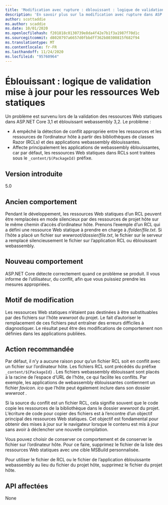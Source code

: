 ```yaml
---
title: 'Modification avec rupture : éblouissant : logique de validation mise à jour pour les ressources Web statiques'
description: 'En savoir plus sur la modification avec rupture dans ASP.NET Core 5,0 intitulé « éblouissant » : logique de validation mise à jour pour les ressources Web statiques'
author: scottaddie
ms.author: scaddie
ms.date: 10/01/2020
ms.openlocfilehash: f201818c0130739e8da4f42e7b1f3a1987f70d1c
ms.sourcegitcommit: d8020797a6657d0fbbdff362b80300815f682f94
ms.translationtype: MT
ms.contentlocale: fr-FR
ms.lasthandoff: 11/24/2020
ms.locfileid: "95760964"
---
```

# <a name="blazor-updated-validation-logic-for-static-web-assets"></a>Éblouissant : logique de validation mise à jour pour les ressources Web statiques

Un problème est survenu lors de la validation des ressources Web statiques dans ASP.NET Core 3,1 et éblouissant webassembly 3,2. Le problème :

* A empêché la détection de conflit appropriée entre les ressources et les ressources de l’ordinateur hôte à partir des bibliothèques de classes Razor (RCLs) et des applications webassembly éblouissantes.
* Affecte principalement les applications de webassembly éblouissantes, car par défaut, les ressources Web statiques dans RCLs sont traitées sous le `_content/$(PackageId)` préfixe.

## <a name="version-introduced"></a>Version introduite

5.0

## <a name="old-behavior"></a>Ancien comportement

Pendant le développement, les ressources Web statiques d’un RCL peuvent être remplacées en mode silencieux par des ressources de projet hôte sur le même chemin d’accès d’ordinateur hôte. Prenons l’exemple d’un RCL qui a défini une ressource Web statique à prendre en charge à */folder/file.txt*. Si l’hôte a placé un fichier sur *wwwroot/dossier/file.txt*, le fichier sur le serveur a remplacé silencieusement le fichier sur l’application RCL ou éblouissant webassembly.

## <a name="new-behavior"></a>Nouveau comportement

ASP.NET Core détecte correctement quand ce problème se produit. Il vous informe de l’utilisateur, du conflit, afin que vous puissiez prendre les mesures appropriées.

## <a name="reason-for-change"></a>Motif de modification

Les ressources Web statiques n’étaient pas destinées à être substituables par des fichiers sur l’hôte *wwwroot* du projet. Le fait d’autoriser le remplacement de ces fichiers peut entraîner des erreurs difficiles à diagnostiquer. Le résultat peut être des modifications de comportement non définies dans les applications publiées.

## <a name="recommended-action"></a>Action recommandée

Par défaut, il n’y a aucune raison pour qu’un fichier RCL soit en conflit avec un fichier sur l’ordinateur hôte. Les fichiers RCL sont précédés du préfixe `_content/${PackageId}` . Les fichiers webassembly éblouissant sont placés à la racine de l’espace d’URL de l’hôte, ce qui facilite les conflits. Par exemple, les applications de webassembly éblouissantes contiennent un fichier *favicon. ico* que l’hôte peut également inclure dans son dossier *wwwroot* .

Si la source du conflit est un fichier RCL, cela signifie souvent que le code copie les ressources de la bibliothèque dans le dossier *wwwroot* du projet. L’écriture de code pour copier des fichiers est à l’encontre d’un objectif principal des ressources Web statiques. Cet objectif est fondamental pour obtenir des mises à jour sur le navigateur lorsque le contenu est mis à jour sans avoir à déclencher une nouvelle compilation.

Vous pouvez choisir de conserver ce comportement et de conserver le fichier sur l’ordinateur hôte. Pour ce faire, supprimez le fichier de la liste des ressources Web statiques avec une cible MSBuild personnalisée.

Pour utiliser le fichier de RCL ou le fichier de l’application éblouissante webassembly au lieu du fichier du projet hôte, supprimez le fichier du projet hôte.

## <a name="affected-apis"></a>API affectées

None

<!--

### Category

ASP.NET Core

### Affected APIs

Not detectable via API analysis

-->
